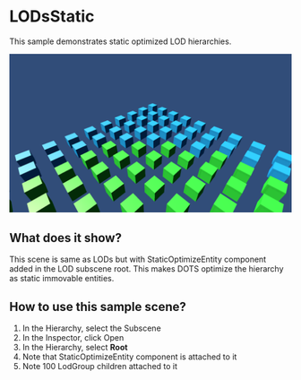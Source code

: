 # LODsStatic

This sample demonstrates static optimized LOD hierarchies.

<img src="../../../READMEimages/LODs.PNG" width="600">

## What does it show?

This scene is same as LODs but with StaticOptimizeEntity component added in the LOD subscene root. This makes DOTS optimize the hierarchy as static immovable entities.

## How to use this sample scene?

1. In the Hierarchy, select the Subscene
2. In the Inspector, click Open
3. In the Hierarchy, select **Root**
4. Note that StaticOptimizeEntity component is attached to it 
5. Note 100 LodGroup children attached to it
